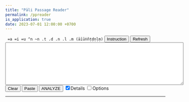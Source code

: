```yaml
---
title: "Pāli Passage Reader"
permalink: /ppreader
is_application: true
date: 2023-07-01 12:00:00 +0700
---
```

<div>
<span><code> =a =i =u ^n ~n .t .d .n .l .m (āīūṅñṭḍṇḷṃ)</code></span>&nbsp;<button onClick="ppReader.showInstruction();">Instruction</button> <button onClick="ppReader.refresh();">Refresh</button>
</div>
<blockquote id="instruction" style="display:none;">
	<p>This program can tokenize a Pāli passage and try to find a definition of each item. The main resource is the <em>New Concise Pali-English Dictionary</em>. If an exact definition is not met, the nearest one is shown instead, marked by an asterisk (*). The program can also recognize most forms of Pāli pronouns and some of irregular nouns. Moreover, it can recognize a number of <em>sandhi</em> words.</p>
	<p>The user has to paste some text into the text area first (if the <code>Paste</code> button does not work, use <code>Ctrl-V</code> or the context menu instead), then press ANALYZE button. If some editing is needed, the text can be changed in place. This can help cutting long compounds to gain more information. The cutting can be done by hyphens or spaces. If non-English characters cannot be put directly by the user's input system, their equivalent shown above can be used.</p>
	<p>With <code>Options</code>, the user can turn on or off the analytical criteria used. With <em>Best guess</em> the words are guessed by their ending. By now, there are only three conditions for the best possibility of a masculine noun, i.e., with <em>-o, -ena,</em> and <em>-esu</em> ending. These can be wrong sometimes, though. Other forms can be detected as the nearest, if available. Yet, many words cannot be treated correctly. If a wrong definition comes up anyway, try cutting the word into pieces.</p>
</blockquote>
<div>
<textarea id="textinput" rows="8" cols="64" spellcheck="false" style="font-size:1.0em"></textarea>
</div>
<div>
<button onClick="ppReader.clear();">Clear</button> <button onClick="ppReader.pasteText();">Paste</button> <button onClick="ppReader.analyze();">ANALYZE</button> <label for="details"><input type="checkbox" id="details" onChange="ppReader.showDetails();" checked>Details</label> <label for="options"><input type="checkbox" id="options" onChange="ppReader.showOptions();">Options</label>
</div>
<div id="optionbox" style="display:none">
	<label for="opt_bestguess"><input type="checkbox" id="opt_bestguess" checked>Best guess</label><br>
	<label for="opt_pronouns"><input type="checkbox" id="opt_pronouns" checked>Pronouns</label><br>
	<label for="opt_irrns"><input type="checkbox" id="opt_irrns" checked>Common irregular nouns</label><br>
	<label for="opt_sandhis"><input type="checkbox" id="opt_sandhis" checked>Common <em>sandhi</em> words</label><br>
</div>
<hr>
<p id="analyzed_result"></p>
<script>
const textInputElem = document.getElementById("textinput");
let ncped_url = "/assets/ncped";
let blockquote_class = "";
</script>
<script src="/assets/js/ncpedhost.js"></script>
<script src="/assets/js/ncped.js"></script>
<script src="/assets/js/decllib.js"></script>
<script src="/assets/js/ppreader.js"></script>
<script>
const dictHost = ncpedHost;
ppReader.processStockWords();
</script>

